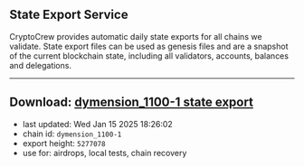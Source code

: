 ## State Export Service
CryptoCrew provides automatic daily state exports for all chains we validate. State export files can be used as genesis files and are a snapshot of the current blockchain state, including all validators, accounts, balances and delegations.

---
**Download: [dymension_1100-1 state export](https://dl-eu2.ccvalidators.com/SERVICE/dymension/dymension_1100-1_export_5277078.json)**
---

- last updated: Wed Jan 15 2025 18:26:02
- chain id: `dymension_1100-1`
- export height: `5277078`
- use for: airdrops, local tests, chain recovery
